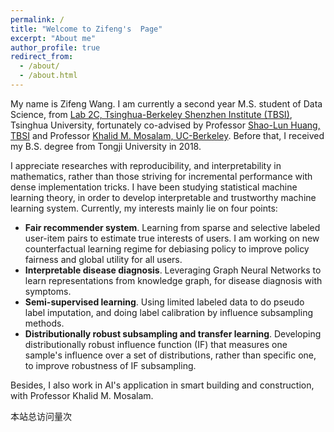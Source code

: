 ```yaml
---
permalink: /
title: "Welcome to Zifeng's  Page"
excerpt: "About me"
author_profile: true
redirect_from: 
  - /about/
  - /about.html
---
```

<script async src="https://busuanzi.ibruce.info/busuanzi/2.3/busuanzi.pure.mini.js"></script>

My name is Zifeng Wang. I am currently a second year M.S. student of Data Science, from [Lab 2C, Tsinghua-Berkeley Shenzhen Institute (TBSI)](https://tbsi.berkeley.edu/lab-2c-internet-things-societal-cyber-physical-systems), Tsinghua University, fortunately co-advised by Professor [Shao-Lun Huang, TBSI](https://www.tbsi.edu.cn/en/index.php?s=/cms/181.html) and Professor [Khalid M. Mosalam, UC-Berkeley](https://ce.berkeley.edu/people/faculty/mosalam). Before that, I received my B.S. degree from Tongji University in 2018.

I appreciate researches with reproducibility, and interpretability in mathematics, rather than those striving for incremental performance with dense implementation tricks.  I have been studying statistical machine learning theory, in order to develop interpretable and trustworthy machine learning system. Currently, my interests mainly lie on four points:

- **Fair recommender system**. Learning from sparse and selective labeled user-item pairs to estimate true interests of users. I am working on new counterfactual learning regime for debiasing policy to improve policy fairness and global utility for all users.
- **Interpretable disease diagnosis**. Leveraging Graph Neural Networks to learn representations from knowledge graph, for disease diagnosis with symptoms.
- **Semi-supervised learning**. Using limited labeled data to do pseudo label imputation, and doing label calibration by influence subsampling methods.
- **Distributionally robust subsampling and transfer learning**. Developing distributionally robust influence function (IF) that measures one sample's influence over a set of distributions, rather than specific one, to improve robustness of IF subsampling.

Besides, I also work in AI's application in smart building and construction, with Professor Khalid M. Mosalam.

<span id="busuanzi_container_site_pv">
    本站总访问量<span id="busuanzi_value_site_pv"></span>次
</span>

